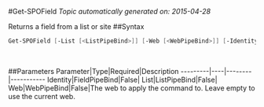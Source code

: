#Get-SPOField
*Topic automatically generated on: 2015-04-28*

Returns a field from a list or site
##Syntax
```powershell
Get-SPOField [-List [<ListPipeBind>]] [-Web [<WebPipeBind>]] [-Identity [<FieldPipeBind>]]
```
&nbsp;

##Parameters
Parameter|Type|Required|Description
---------|----|--------|-----------
Identity|FieldPipeBind|False|
List|ListPipeBind|False|
Web|WebPipeBind|False|The web to apply the command to. Leave empty to use the current web.
